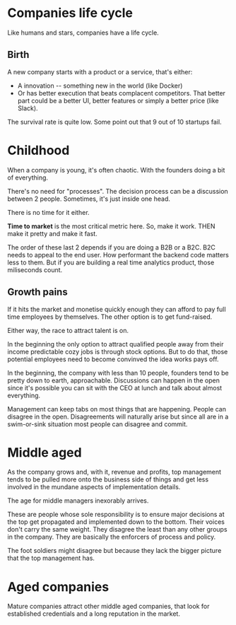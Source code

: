 # Companies life cycle

Like humans and stars, companies have a life cycle.


## Birth

A new company starts with a product or a service, that's either:

- A innovation -- something new in the world (like Docker)
- Or has better execution that beats complacent competitors. That
  better part could be a better UI, better features or simply a better
  price (like Slack).

The survival rate is quite low. Some point out that 9 out of 10
startups fail.


# Childhood

When a company is young, it's often chaotic. With the founders doing a
bit of everything.

There's no need for "processes". The decision process can be a
discussion between 2 people. Sometimes, it's just inside one head.

There is no time for it either.

**Time to market** is the most critical metric here. So, make it work.
THEN make it pretty and make it fast.

The order of these last 2 depends if you are doing a B2B or a B2C. B2C
needs to appeal to the end user. How performant the backend code
matters less to them. But if you are building a real time analytics
product, those miliseconds count.


## Growth pains

If it hits the market and monetise quickly enough they can afford to
pay full time employees by themselves. The other option is to get
fund-raised.

Either way, the race to attract talent is on.

In the beginning the only option to attract qualified people away from
their income predictable cozy jobs is through stock options. But to do
that, those potential employees need to become convinved the idea works
pays off.

In the beginning, the company with less than 10 people, founders tend
to be pretty down to earth, approachable. Discussions can happen in the
open since it's possible you can sit with the CEO at lunch and talk
about almost everything.

Management can keep tabs on most things that are happening. People can
disagree in the open. Disagreements will naturally arise but since all
are in a swim-or-sink situation most people can disagree and commit.


# Middle aged

As the company grows and, with it, revenue and profits, top management
tends to be pulled more onto the business side of things and get less
involved in the mundane aspects of implementation details.

The age for middle managers inexorably arrives.

These are people whose sole responsibility is to ensure major decisions
at the top get propagated and implemented down to the bottom. Their
voices don't carry the same weight. They disagree the least than any
other groups in the company. They are basically the enforcers of
process and policy.

The foot soldiers might disagree but because they lack the bigger
picture that the top management has.


# Aged companies

Mature companies attract other middle aged companies, that look for
established credentials and a long reputation in the market.




